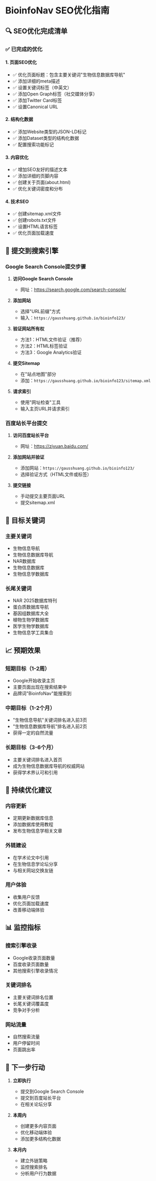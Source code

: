 # BioinfoNav SEO优化指南

## 🔍 SEO优化完成清单

### ✅ 已完成的优化

#### 1. 页面SEO优化
- ✅ 优化页面标题：包含主要关键词"生物信息数据库导航"
- ✅ 添加详细的meta描述
- ✅ 设置关键词标签（中英文）
- ✅ 添加Open Graph标签（社交媒体分享）
- ✅ 添加Twitter Card标签
- ✅ 设置Canonical URL

#### 2. 结构化数据
- ✅ 添加Website类型的JSON-LD标记
- ✅ 添加Dataset类型的结构化数据
- ✅ 配置搜索功能标记

#### 3. 内容优化
- ✅ 增加SEO友好的描述文本
- ✅ 添加详细的页脚内容
- ✅ 创建关于页面(about.html)
- ✅ 优化关键词密度和分布

#### 4. 技术SEO
- ✅ 创建sitemap.xml文件
- ✅ 创建robots.txt文件
- ✅ 设置HTML语言标签
- ✅ 优化页面加载速度

## 🚀 提交到搜索引擎

### Google Search Console提交步骤

1. **访问Google Search Console**
   - 网址：https://search.google.com/search-console/

2. **添加网站**
   - 选择"URL前缀"方式
   - 输入：`https://gausshuang.github.io/bioinfo123/`

3. **验证网站所有权**
   - 方法1：HTML文件验证（推荐）
   - 方法2：HTML标签验证
   - 方法3：Google Analytics验证

4. **提交Sitemap**
   - 在"站点地图"部分
   - 添加：`https://gausshuang.github.io/bioinfo123/sitemap.xml`

5. **请求索引**
   - 使用"网址检查"工具
   - 输入主页URL并请求索引

### 百度站长平台提交

1. **访问百度站长平台**
   - 网址：https://ziyuan.baidu.com/

2. **添加网站并验证**
   - 添加网站：`https://gausshuang.github.io/bioinfo123/`
   - 选择验证方式（HTML文件或标签）

3. **提交链接**
   - 手动提交主要页面URL
   - 提交sitemap.xml

## 🎯 目标关键词

### 主要关键词
- 生物信息导航
- 生物信息数据库导航
- NAR数据库
- 生物信息数据库
- 生物信息学数据库

### 长尾关键词
- NAR 2025数据库特刊
- 蛋白质数据库导航
- 基因组数据库大全
- 植物生物学数据库
- 医学生物学数据库
- 生物信息学工具集合

## 📈 预期效果

### 短期目标（1-2周）
- Google开始收录主页
- 主要页面出现在搜索结果中
- 品牌词"BioinfoNav"能搜索到

### 中期目标（1-2个月）
- "生物信息导航"关键词排名进入前3页
- "生物信息数据库导航"排名进入前2页
- 获得一定的自然流量

### 长期目标（3-6个月）
- 主要关键词排名进入首页
- 成为生物信息数据库导航的权威网站
- 获得学术界认可和引用

## 🔧 持续优化建议

### 内容更新
- 定期更新数据库信息
- 添加数据库使用教程
- 发布生物信息学相关文章

### 外链建设
- 在学术论文中引用
- 在生物信息学论坛分享
- 与相关网站交换友链

### 用户体验
- 收集用户反馈
- 优化页面加载速度
- 改善移动端体验

## 📊 监控指标

### 搜索引擎收录
- Google收录页面数量
- 百度收录页面数量
- 其他搜索引擎收录情况

### 关键词排名
- 主要关键词排名位置
- 长尾关键词覆盖度
- 竞争对手分析

### 网站流量
- 自然搜索流量
- 用户停留时间
- 页面跳出率

## 🎯 下一步行动

1. **立即执行**
   - 提交到Google Search Console
   - 提交到百度站长平台
   - 在相关论坛分享

2. **本周内**
   - 创建更多内容页面
   - 优化移动端体验
   - 添加更多结构化数据

3. **本月内**
   - 建立外链策略
   - 监控搜索排名
   - 分析用户行为数据
